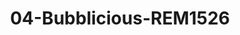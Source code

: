 ---
title: 04-Bubblicious-REM1526
image: /v1543919832/viterbo/04-Bubblicious-REM1526.jpg
brand: rembo-styling
layout: vestito
---